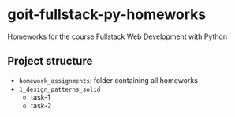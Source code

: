 # goit-fullstack-py-homeworks
Homeworks for the course Fullstack Web Development with Python

## Project structure
- `homework_assignments`: folder containing all homeworks
- `1_design_patterns_solid`
  - task-1
  - task-2
